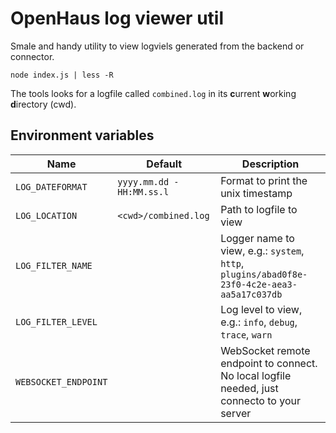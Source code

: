 # OpenHaus log viewer util
Smale and handy utility to view logviels generated from the backend or connector.

```
node index.js | less -R
```

The tools looks for a logfile called `combined.log` in its **c**urrent **w**orking **d**irectory (cwd).

## Environment variables
|Name|Default|Description|
|-----|---|--|
|`LOG_DATEFORMAT`|`yyyy.mm.dd - HH:MM.ss.l`|Format to print the unix timestamp |
|`LOG_LOCATION`| `<cwd>/combined.log`|Path to logfile to view|
|`LOG_FILTER_NAME`||Logger name to view, e.g.: `system`, `http`, `plugins/abad0f8e-23f0-4c2e-aea3-aa5a17c037db`|
|`LOG_FILTER_LEVEL`||Log level to view, e.g.: `info`, `debug`, `trace`, `warn`|
|`WEBSOCKET_ENDPOINT`||WebSocket remote endpoint to connect. No local logfile needed, just connecto to your server|